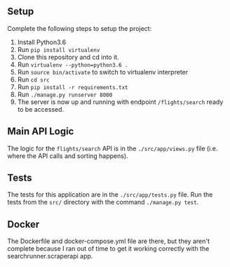 ## Setup

Complete the following steps to setup the project: 
1) Install Python3.6 
2) Run `pip install virtualenv`
3) Clone this repository and cd into it. 
4) Run `virtualenv --python=python3.6 .`
5) Run `source bin/activate` to switch to virtualenv interpreter
6) Run `cd src`
7) Run `pip install -r requirements.txt`
8) Run `./manage.py runserver 8000`
9) The server is now up and running with endpoint `/flights/search` ready to be accessed. 

## Main API Logic

The logic for the `flights/search` API is in the `./src/app/views.py` file (i.e. where the API calls and sorting happens).

## Tests

The tests for this application are in the `./src/app/tests.py` file. Run the tests from the `src/` directory with the command `./manage.py test`.

## Docker

The Dockerfile and docker-compose.yml file are there, but they aren't complete because I ran out of time to get it working correctly with the searchrunner.scraperapi app. 
